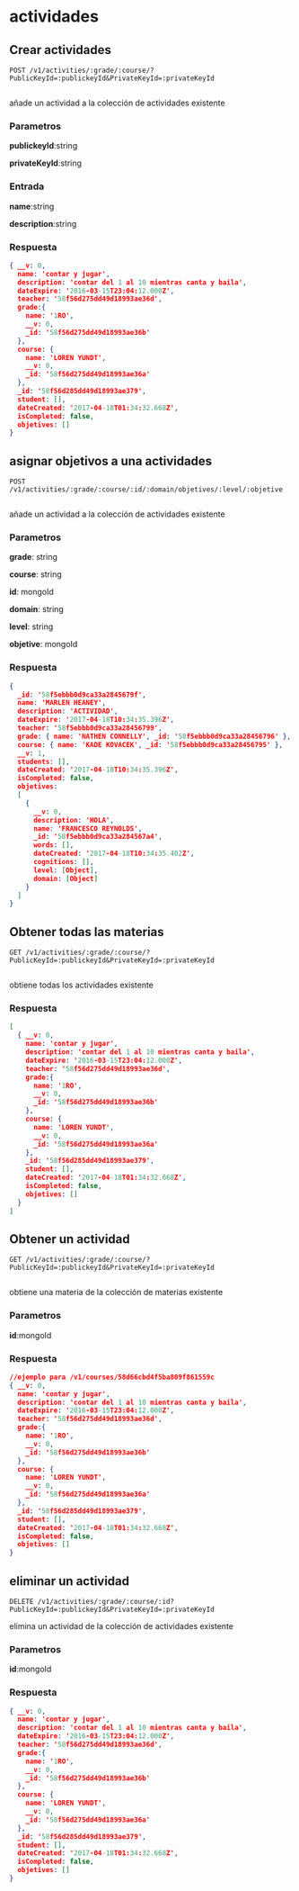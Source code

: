 actividades
===================

Crear actividades
--------------------

```curl
POST /v1/activities/:grade/:course/?PublicKeyId=:publickeyId&PrivateKeyId=:privateKeyId 
  
```
añade un actividad a la colección de actividades existente

### Parametros

**publickeyId**:string

**privateKeyId**:string

###  Entrada

**name**:string

**description**:string

### Respuesta

```json
{ __v: 0,
  name: 'contar y jugar',
  description: 'contar del 1 al 10 mientras canta y baila',
  dateExpire: '2016-03-15T23:04:12.000Z',
  teacher: '58f56d275dd49d18993ae36d',
  grade:{
    name: '1RO',
    __v: 0,
    _id: '58f56d275dd49d18993ae36b' 
  },
  course: {
    name: 'LOREN YUNDT',
    __v: 0,
    _id: '58f56d275dd49d18993ae36a'
  },
  _id: '58f56d285dd49d18993ae379',
  student: [],
  dateCreated: '2017-04-18T01:34:32.668Z',
  isCompleted: false,
  objetives: [] 
}
```

asignar objetivos a una actividades
--------------------

```curl
POST /v1/activities/:grade/:course/:id/:domain/objetives/:level/:objetive	
	
```
añade un actividad a la colección de actividades existente

### Parametros

**grade**: string

**course**: string

**id**: mongoId

**domain**: string

**level**: string

**objetive**: mongoId

### Respuesta

```json
{ 
  _id: '58f5ebbb0d9ca33a2845679f',
  name: 'MARLEN HEANEY',
  description: 'ACTIVIDAD',
  dateExpire: '2017-04-18T10:34:35.396Z',
  teacher: '58f5ebbb0d9ca33a28456799',
  grade: { name: 'NATHEN CONNELLY', _id: '58f5ebbb0d9ca33a28456796' },
  course: { name: 'KADE KOVACEK', _id: '58f5ebbb0d9ca33a28456795' },
  __v: 1,
  students: [],
  dateCreated: '2017-04-18T10:34:35.396Z',
  isCompleted: false,
  objetives: 
  [ 
    { 
      __v: 0,
      description: 'HOLA',
      name: 'FRANCESCO REYNOLDS',
      _id: '58f5ebbb0d9ca33a284567a4',
      words: [],
      dateCreated: '2017-04-18T10:34:35.402Z',
      cognitions: [],
      level: [Object],
      domain: [Object]
    } 
  ] 
}
```

Obtener todas las materias
--------------------

```curl
GET /v1/activities/:grade/:course/?PublicKeyId=:publickeyId&PrivateKeyId=:privateKeyId
	
```
obtiene todas los actividades existente
### Respuesta

```json
[
  { __v: 0,
    name: 'contar y jugar',
    description: 'contar del 1 al 10 mientras canta y baila',
    dateExpire: '2016-03-15T23:04:12.000Z',
    teacher: '58f56d275dd49d18993ae36d',
    grade:{ 
      name: '1RO',
      __v: 0,
      _id: '58f56d275dd49d18993ae36b' 
    },
    course: { 
      name: 'LOREN YUNDT',
      __v: 0,
      _id: '58f56d275dd49d18993ae36a'
    },
    _id: '58f56d285dd49d18993ae379',
    student: [],
    dateCreated: '2017-04-18T01:34:32.668Z',
    isCompleted: false,
    objetives: [] 
  }
]
```
Obtener un actividad
--------------------

```curl
GET /v1/activities/:grade/:course/?PublicKeyId=:publickeyId&PrivateKeyId=:privateKeyId
	
```
obtiene una materia de la colección de materias existente

### Parametros

**id**:mongoId

### Respuesta

```json
//ejemplo para /v1/courses/58d66cbd4f5ba809f861559c
{ __v: 0,
  name: 'contar y jugar',
  description: 'contar del 1 al 10 mientras canta y baila',
  dateExpire: '2016-03-15T23:04:12.000Z',
  teacher: '58f56d275dd49d18993ae36d',
  grade:{ 
    name: '1RO',
    __v: 0,
    _id: '58f56d275dd49d18993ae36b' 
  },
  course: { 
    name: 'LOREN YUNDT',
    __v: 0,
    _id: '58f56d275dd49d18993ae36a'
  },
  _id: '58f56d285dd49d18993ae379',
  student: [],
  dateCreated: '2017-04-18T01:34:32.668Z',
  isCompleted: false,
  objetives: [] 
}

```
eliminar un actividad
--------------------

```curl
DELETE /v1/activities/:grade/:course/:id?PublicKeyId=:publickeyId&PrivateKeyId=:privateKeyId	
```

elimina un actividad de la colección de actividades existente

### Parametros

**id**:mongoId

### Respuesta

```json
{ __v: 0,
  name: 'contar y jugar',
  description: 'contar del 1 al 10 mientras canta y baila',
  dateExpire: '2016-03-15T23:04:12.000Z',
  teacher: '58f56d275dd49d18993ae36d',
  grade:{ 
    name: '1RO',
    __v: 0,
    _id: '58f56d275dd49d18993ae36b' 
  },
  course: { 
    name: 'LOREN YUNDT',
    __v: 0,
    _id: '58f56d275dd49d18993ae36a'
  },
  _id: '58f56d285dd49d18993ae379',
  student: [],
  dateCreated: '2017-04-18T01:34:32.668Z',
  isCompleted: false,
  objetives: [] 
}
```